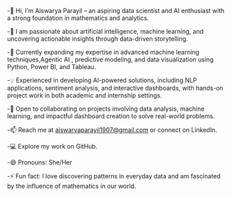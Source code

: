 -👋 Hi, I’m Aiswarya Parayil – an aspiring data scientist and AI enthusiast with a strong foundation in mathematics and analytics.

-👀 I am passionate about artificial intelligence, machine learning, and uncovering actionable insights through data-driven storytelling.

-🌱 Currently expanding my expertise in advanced machine learning techniques,Agentic AI , predictive modeling, and data visualization using Python, Power BI, and Tableau.

-💡 Experienced in developing AI-powered solutions, including NLP applications, sentiment analysis, and interactive dashboards, with hands-on project work in both academic and internship settings.

-🤝 Open to collaborating on projects involving data analysis, machine learning, and impactful dashboard creation to solve real-world problems.

-📫 Reach me at aiswaryaparayil1907@gmail.com or connect on LinkedIn.

-💻 Explore my work on GitHub.

-😄 Pronouns: She/Her

-⚡ Fun fact: I love discovering patterns in everyday data and am fascinated by the influence of mathematics in our world.


